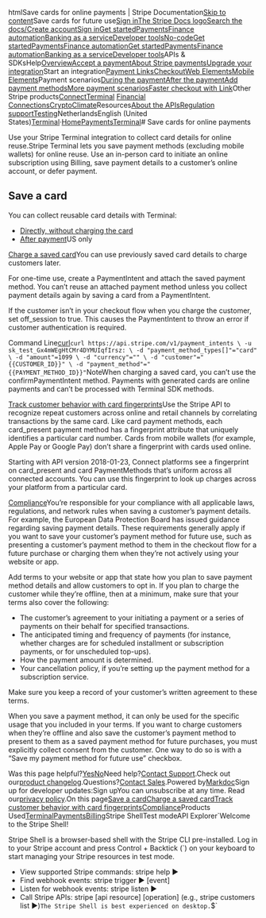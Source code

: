 htmlSave cards for online payments | Stripe Documentation[Skip to content](#main-content)Save cards for future use[Sign in](https://dashboard.stripe.com/login?redirect=https%3A%2F%2Fdocs.stripe.com%2Fterminal%2Ffeatures%2Fsaving-cards%2Foverview)[The Stripe Docs logo](/)[Search the docs/](#)[Create account](https://dashboard.stripe.com/register)[Sign in](https://dashboard.stripe.com/login?redirect=https%3A%2F%2Fdocs.stripe.com%2Fterminal%2Ffeatures%2Fsaving-cards%2Foverview)[Get started](/get-started)[Payments](/payments)[Finance automation](/finance-automation)[Banking as a service](/financial-services)[Developer tools](/development)[No-code](/no-code)[Get started](/get-started)[Payments](/payments)[Finance automation](/finance-automation)[](#)[Get started](/get-started)[Payments](/payments)[Finance automation](/finance-automation)[Banking as a service](/financial-services)[Developer tools](/development)[](#)APIs & SDKsHelp[Overview](/docs/payments)[Accept a payment](#)[About Stripe payments](#)[Upgrade your integration](/docs/payments/upgrades)Start an integration[Payment Links](#)[Checkout](#)[Web Elements](#)[Mobile Elements](#)Payment scenarios[During the payment](#)[After the payment](#)[Add payment methods](#)[More payment scenarios](#)[Faster checkout with Link](#)Other Stripe products[Connect](#)[Terminal](#)
[Financial Connections](#)[Crypto](#)[Climate](#)Resources[About the APIs](#)[Regulation support](#)[Testing](/docs/testing)NetherlandsEnglish (United States)[](#)[](#)[Terminal](/terminal)·[Home](/docs)[Payments](/docs/payments)[Terminal](/docs/terminal)# Save cards for online payments

Use your Stripe Terminal integration to collect card details for online reuse.Stripe Terminal lets you save payment methods (excluding mobile wallets) for online reuse. Use an in-person card to initiate an online subscription using Billing, save payment details to a customer’s online account, or defer payment.

## Save a card

You can collect reusable card details with Terminal:

- [Directly, without charging the card](/terminal/features/saving-cards/save-cards-directly)
- [After payment](/terminal/features/saving-cards/save-after-payment)US only

[Charge a saved card](#charging-saved-card)You can use previously saved card details to charge customers later.

For one-time use, create a PaymentIntent and attach the saved payment method. You can’t reuse an attached payment method unless you collect payment details again by saving a card from a PaymentIntent.

If the customer isn’t in your checkout flow when you charge the customer, set off_session to true. This causes the PaymentIntent to throw an error if customer authentication is required.

Command Line[curl](#)`curl https://api.stripe.com/v1/payment_intents \
  -u sk_test_Gx4mWEgHtCMr4DYMUIqfIrsz: \
  -d "payment_method_types[]"="card" \
  -d "amount"=1099 \
  -d "currency"="" \
  -d "customer"="{{CUSTOMER_ID}}" \
  -d "payment_method"="{{PAYMENT_METHOD_ID}}"`NoteWhen charging a saved card, you can’t use the confirmPaymentIntent method. Payments with generated cards are online payments and can’t be processed with Terminal SDK methods.

[Track customer behavior with card fingerprints](#fingerprints)Use the Stripe API to recognize repeat customers across online and retail channels by correlating transactions by the same card. Like card payment methods, each card_present payment method has a fingerprint attribute that uniquely identifies a particular card number. Cards from mobile wallets (for example, Apple Pay or Google Pay) don’t share a fingerprint with cards used online.

Starting with API version 2018-01-23, Connect platforms see a fingerprint on card_present and card PaymentMethods that’s uniform across all connected accounts. You can use this fingerprint to look up charges across your platform from a particular card.

[Compliance](#compliance)You’re responsible for your compliance with all applicable laws, regulations, and network rules when saving a customer’s payment details. For example, the European Data Protection Board has issued guidance regarding saving payment details. These requirements generally apply if you want to save your customer’s payment method for future use, such as presenting a customer’s payment method to them in the checkout flow for a future purchase or charging them when they’re not actively using your website or app.

Add terms to your website or app that state how you plan to save payment method details and allow customers to opt in. If you plan to charge the customer while they’re offline, then at a minimum, make sure that your terms also cover the following:

- The customer’s agreement to your initiating a payment or a series of payments on their behalf for specified transactions.
- The anticipated timing and frequency of payments (for instance, whether charges are for scheduled installment or subscription payments, or for unscheduled top-ups).
- How the payment amount is determined.
- Your cancellation policy, if you’re setting up the payment method for a subscription service.

Make sure you keep a record of your customer’s written agreement to these terms.

When you save a payment method, it can only be used for the specific usage that you included in your terms. If you want to charge customers when they’re offline and also save the customer’s payment method to present to them as a saved payment method for future purchases, you must explicitly collect consent from the customer. One way to do so is with a “Save my payment method for future use” checkbox.

Was this page helpful?[Yes](#)[No](#)Need help?[Contact Support](https://support.stripe.com/).Check out our[product changelog](https://stripe.com/blog/changelog).Questions?[Contact Sales](https://stripe.com/contact/sales).Powered by[Markdoc](https://markdoc.dev)Sign up for developer updates:Sign upYou can unsubscribe at any time. Read our[privacy policy](https://stripe.com/privacy).On this page[Save a card](#save-a-card)[Charge a saved card](#charging-saved-card)[Track customer behavior with card fingerprints](#fingerprints)[Compliance](#compliance)Products Used[Terminal](/terminal)[Payments](/payments)[Billing](/billing)Stripe ShellTest modeAPI Explorer[](https://stripe.com/docs/stripe-cli#install)`Welcome to the Stripe Shell!

Stripe Shell is a browser-based shell with the Stripe CLI pre-installed. Log in to your
Stripe account and press Control + Backtick (`) on your keyboard to start managing your Stripe
resources in test mode.

- View supported Stripe commands: stripe help ▶️
- Find webhook events: stripe trigger ▶️ [event]
- Listen for webhook events: stripe listen ▶
- Call Stripe APIs: stripe [api resource] [operation] (e.g., stripe customers list ▶️)`The Stripe Shell is best experienced on desktop.`$`